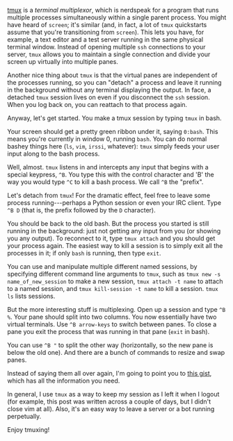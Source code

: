 [tmux](http://tmux.sourceforge.net) is a *terminal multiplexor*, which is
nerdspeak for a program that runs multiple processes simultaneously within a
single parent process. You might have heard of `screen`; it's similar (and, in
fact, a lot of `tmux` quickstarts assume that you're transitioning from
`screen`). This lets you have, for example, a text editor and a test server
running in the same physical terminal window. Instead of opening multiple `ssh`
connections to your server, `tmux` allows you to maintain a single connection
and divide your screen up virtually into multiple panes.

Another nice thing about `tmux` is that the virtual panes are independent of
the processes running, so you can "detach" a process and leave it running in
the background without any terminal displaying the output. In face, a detached
`tmux` session lives on even if you disconnect the `ssh` session. When you log
back on, you can reattach to that process again.

Anyway, let's get started. You make a tmux session by typing `tmux` in bash.

Your screen should get a pretty green ribbon under it, saying `0:bash`. This
means you're currently in window 0, running `bash`. You can do normal bashey
things here (`ls`, `vim`, `irssi`, whatever): `tmux` simply feeds your user
input along to the bash process.

Well, almost. `tmux` listens in and intercepts any input that begins with a
special keypress, `^B`. You type this with the control character and 'B' the
way you would type `^C` to kill a bash process. We call `^B` the "prefix".

Let's detach from `tmux`! For the dramatic effect, feel free to leave some
process running---perhaps a Python session or even your IRC client. Type `^B D`
(that is, the prefix followed by the `D` character).

You should be back to the old bash. But the process you started is still
running in the background: just not getting any input from you (or showing you
any output). To reconnect to it, type `tmux attach` and you should get your
process again. The easiest way to kill a session is to simply exit all the
processes in it; if only `bash` is running, then type `exit`.

You can use and manipulate multiple different named sessions, by specifying
different command line arguments to `tmux`, such as `tmux new -s
name_of_new_session` to make a new session, `tmux attach -t name` to attach to
a named session, and `tmux kill-session -t name` to kill a session. `tmux ls`
lists sessions.

But the more interesting stuff is multiplexing. Open up a session and type `^B
%`. Your pane should split into two columns. You now essentially have two
virtual terminals. Use `^B arrow-keys` to switch between panes. To close a pane
you exit the process that was running in that pane (`exit` in bash).

You can use `^B "` to split the other way (horizontally, so the new pane is
below the old one). And there are a bunch of commands to resize and swap panes.

Instead of saying them all over again, I'm going to point you to [this
gist](https://gist.github.com/MohamedAlaa/2961058), which has all the
information you need.

In general, I use `tmux` as a way to keep my session as I left it when I logout
(for example, this post was written across a couple of days, but I didn't close
vim at all). Also, it's an easy way to leave a server or a bot running
perpetually.

Enjoy tmuxing!
